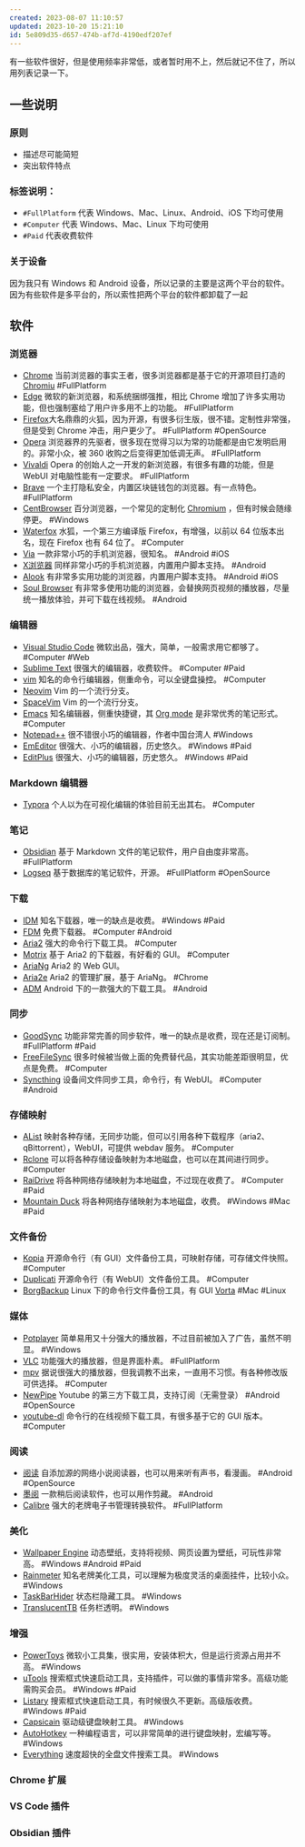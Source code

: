 ```yaml
---
created: 2023-08-07 11:10:57
updated: 2023-10-20 15:21:10
id: 5e809d35-d657-474b-af7d-4190edf207ef
---
```


有一些软件很好，但是使用频率非常低，或者暂时用不上，然后就记不住了，所以用列表记录一下。

## 一些说明

### 原则

- 描述尽可能简短
- 突出软件特点

### 标签说明：

- `#FullPlatform` 代表 Windows、Mac、Linux、Android、iOS 下均可使用
- `#Computer` 代表 Windows、Mac、Linux 下均可使用
- `#Paid` 代表收费软件

### 关于设备

因为我只有 Windows 和 Android 设备，所以记录的主要是这两个平台的软件。因为有些软件是多平台的，所以索性把两个平台的软件都卸载了一起

## 软件

### 浏览器

- [Chrome](https://www.google.com/chrome/) 当前浏览器的事实王者，很多浏览器都是基于它的开源项目打造的 [Chromiu](https://www.chromium.org/getting-involved/download-chromium/) #FullPlatform
- [Edge](https://www.microsoft.com/edge) 微软的新浏览器，和系统捆绑强推，相比 Chrome 增加了许多实用功能，但也强制塞给了用户许多用不上的功能。 #FullPlatform
- [Firefox](https://www.mozilla.org/firefox/)大名鼎鼎的火狐，因为开源，有很多衍生版，很不错。定制性非常强，但是受到 Chrome 冲击，用户更少了。 #FullPlatform #OpenSource
- [Opera](https://www.opera.com/) 浏览器界的先驱者，很多现在觉得习以为常的功能都是由它发明启用的。非常小众，被 360 收购之后变得更加低调无声。 #FullPlatform
- [Vivaldi](https://vivaldi.com/) Opera 的创始人之一开发的新浏览器，有很多有趣的功能，但是 WebUI 对电脑性能有一定要求。 #FullPlatform
- [Brave](https://brave.com/) 一个主打隐私安全，内置区块链钱包的浏览器。有一点特色。 #FullPlatform
- [CentBrowser](http://www.centbrowser.com/) 百分浏览器，一个常见的定制化 [Chromium](http://www.centbrowser.com/) ，但有时候会随缘停更。 #Windows
- [Waterfox](https://www.waterfox.net/) 水狐，一个第三方编译版 Firefox，有增强，以前以 64 位版本出名，现在 Firefox 也有 64 位了。 #Computer
- [Via](https://viayoo.com/) 一款非常小巧的手机浏览器，很知名。 #Android #iOS
- [X浏览器](https://www.xbext.com/) 同样非常小巧的手机浏览器，内置用户脚本支持。 #Android
- [Alook](https://www.alookweb.com/) 有非常多实用功能的浏览器，内置用户脚本支持。 #Android #iOS
- [Soul Browser](https://play.google.com/store/apps/details?id=com.mycompany.app.soulbrowser) 有非常多使用功能的浏览器，会替换网页视频的播放器，尽量统一播放体验，并可下载在线视频。 #Android

### 编辑器

- [Visual Studio Code](https://code.visualstudio.com/) 微软出品，强大，简单，一般需求用它都够了。 #Computer #Web
- [Sublime Text](https://www.sublimetext.com/3) 很强大的编辑器，收费软件。 #Computer #Paid
- [vim](https://www.vim.org/) 知名的命令行编辑器，侧重命令，可以全键盘操控。 #Computer 
- [Neovim](https://neovim.io/) Vim 的一个流行分支。
- [SpaceVim](https://spacevim.org/) Vim 的一个流行分支。
- [Emacs](https://www.gnu.org/software/emacs/) 知名编辑器，侧重快捷键，其 [Org mode](https://orgmode.org/) 是非常优秀的笔记形式。 #Computer 
- [Notepad++](https://notepad-plus-plus.org/) 很不错很小巧的编辑器，作者中国台湾人 #Windows 
- [EmEditor](https://www.emeditor.com/) 很强大、小巧的编辑器，历史悠久。 #Windows #Paid
- [EditPlus](https://www.editplus.com/) 很强大、小巧的编辑器，历史悠久。 #Windows #Paid

### Markdown 编辑器

- [Typora](https://typora.io/) 个人以为在可视化编辑的体验目前无出其右。 #Computer

### 笔记

- [Obsidian](https://obsidian.md/) 基于 Markdown 文件的笔记软件，用户自由度非常高。 #FullPlatform
- [Logseq](https://logseq.com/) 基于数据库的笔记软件，开源。 #FullPlatform #OpenSource

### 下载

- [IDM](https://www.internetdownloadmanager.com/) 知名下载器，唯一的缺点是收费。 #Windows #Paid 
- [FDM](https://www.freedownloadmanager.org/) 免费下载器。 #Computer #Android
- [Aria2](https://aria2.github.io/) 强大的命令行下载工具。 #Computer
- [Motrix](https://motrix.app/) 基于 Aria2 的下载器，有好看的 GUI。 #Computer
- [AriaNg](https://github.com/mayswind/AriaNg) Aria2 的 Web GUI。
- [Aria2e](https://www.aria2e.com/) Aria2 的管理扩展，基于 AriaNg。 #Chrome
- [ADM](https://advancedapp.kz/)  Android 下的一款强大的下载工具。 #Android

### 同步

- [GoodSync](https://www.goodsync.com/) 功能非常完善的同步软件，唯一的缺点是收费，现在还是订阅制。 #FullPlatform #Paid 
- [FreeFileSync](https://freefilesync.org/) 很多时候被当做上面的免费替代品，其实功能差距很明显，优点是免费。 #Computer 
- [Syncthing](https://syncthing.net/) 设备间文件同步工具，命令行，有 WebUI。 #Computer #Android

### 存储映射

- [AList](https://alist.nn.ci/) 映射各种存储，无同步功能，但可以引用各种下载程序（aria2、qBittorrent），WebUI，可提供 webdav 服务。 #Computer 
- [Rclone](https://rclone.org/) 可以将各种存储设备映射为本地磁盘，也可以在其间进行同步。 #Computer
- [RaiDrive](https://www.raidrive.com/) 将各种网络存储映射为本地磁盘，不过现在收费了。 #Computer #Paid
- [Mountain Duck](https://mountainduck.io/) 将各种网络存储映射为本地磁盘，收费。 #Windows #Mac #Paid

### 文件备份

- [Kopia](https://kopia.io/docs/getting-started/) 开源命令行（有 GUI）文件备份工具，可映射存储，可存储文件快照。 #Computer
- [Duplicati](https://www.duplicati.com/) 开源命令行（有 WebUI）文件备份工具。 #Computer
- [BorgBackup](https://www.borgbackup.org/) Linux 下的命令行文件备份工具，有 GUI [Vorta](https://vorta.borgbase.com/) #Mac #Linux

### 媒体

- [Potplayer](https://potplayer.tv/) 简单易用又十分强大的播放器，不过目前被加入了广告，虽然不明显。 #Windows 
- [VLC](https://www.videolan.org/vlc/) 功能强大的播放器，但是界面朴素。 #FullPlatform
- [mpv](https://mpv.io/) 据说很强大的播放器，但我调教不出来，一直用不习惯。有各种修改版可供选择。 #Computer 
- [NewPipe](https://newpipe.net/) Youtube  的第三方下载工具，支持订阅（无需登录） #Android #OpenSource
- [youtube-dl](https://github.com/ytdl-org/youtube-dl) 命令行的在线视频下载工具，有很多基于它的 GUI 版本。 #Computer

### 阅读

- [阅读](https://gedoor.github.io/) 自添加源的网络小说阅读器，也可以用来听有声书，看漫画。 #Android #OpenSource
- [墨阅](https://www.coolapk.com/apk/com.mxc.offline_all) 一款稍后阅读软件，也可以用作剪藏。 #Android 
- [Calibre](http://calibre-ebook.com/) 强大的老牌电子书管理转换软件。 #FullPlatform

### 美化

- [Wallpaper Engine](https://store.steampowered.com/app/431960) 动态壁纸，支持将视频、网页设置为壁纸，可玩性非常高。 #Windows #Android #Paid
- [Rainmeter](https://www.rainmeter.net/) 知名老牌美化工具，可以理解为极度灵活的桌面挂件，比较小众。 #Windows 
- [TaskBarHider](https://zyhh.me/delphi/taskbarhider.html) 状态栏隐藏工具。 #Windows 
- [TranslucentTB](https://github.com/TranslucentTB/TranslucentTB) 任务栏透明。 #Windows 

### 增强

- [PowerToys](https://learn.microsoft.com/en-us/windows/powertoys/) 微软小工具集，很实用，安装体积大，但是运行资源占用并不高。 #Windows 
- [uTools](https://u.tools/) 搜索框式快速启动工具，支持插件，可以做的事情非常多。高级功能需购买会员。 #Windows #Paid
- [Listary](https://www.listary.com/) 搜索框式快速启动工具，有时候很久不更新。高级版收费。 #Windows #Paid
- [Capsicain](https://github.com/cajhin/capsicain) 驱动级键盘映射工具。 #Windows 
- [AutoHotkey](https://www.autohotkey.com/) 一种编程语言，可以非常简单的进行键盘映射，宏编写等。 #Windows 
- [Everything](https://www.voidtools.com/support/everything) 速度超快的全盘文件搜索工具。 #Windows 

### Chrome 扩展


### VS Code 插件


### Obsidian 插件
